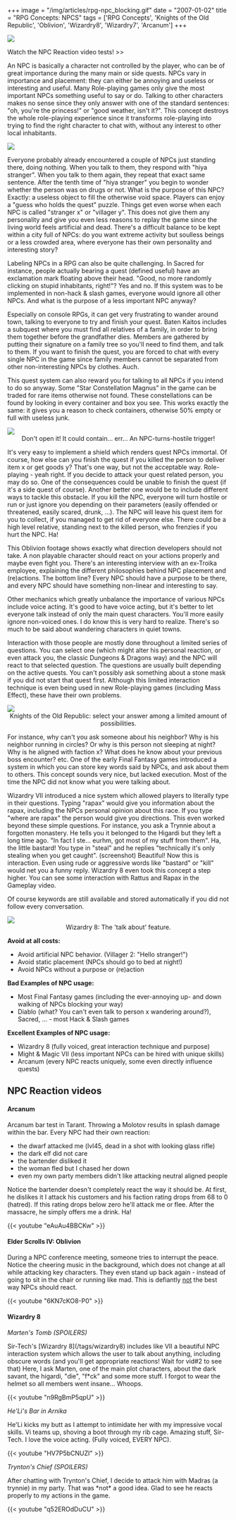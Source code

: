 +++
image = "/img/articles/rpg-npc_blocking.gif"
date = "2007-01-02"
title = "RPG Concepts: NPCS"
tags = ['RPG Concepts', 'Knights of the Old Republic', 'Oblivion', 'Wizardry8', 'Wizardry7', 'Arcanum']
+++

<img src="/img/articles/RPG.jpg"/>

<a class="internal" data-to="#vids">Watch the NPC Reaction video tests! >></a>

An NPC is basically a character not controlled by the player, who can be of great importance during the many main or side quests. NPCs vary in importance and placement: they can either be annoying and useless or interesting and useful. Many Role-playing games only give the most important NPCs something useful to say or do. Talking to other characters makes no sense since they only answer with one of the standard sentences: "oh, you're the princess!" or "good weather, isn't it?". This concept destroys the whole role-playing experience since it transforms role-playing into trying to find the right character to chat with, without any interest to other local inhabitants.

<img src="/img/articles/rpg-npc_blocking.gif"/>

Everyone probably already encountered a couple of NPCs just standing there, doing nothing. When you talk to them, they respond with "hiya stranger". When you talk to them again, they repeat that exact same sentence. After the tenth time of "hiya stranger" you begin to wonder whether the person was on drugs or not. What is the purpose of this NPC? Exactly: a useless object to fill the otherwise void space. Players can enjoy a "guess who holds the quest" puzzle. Things get even worse when each NPC is called "stranger x" or "villager y". This does not give them any personality and give you even less reasons to replay the game since the living world feels artificial and dead. There's a difficult balance to be kept within a city full of NPCs: do you want extreme activity but soulless beings or a less crowded area, where everyone has their own personality and interesting story?

Labeling NPCs in a RPG can also be quite challenging. In Sacred for instance, people actually bearing a quest (defined useful) have an exclamation mark floating above their head. "Good, no more randomly clicking on stupid inhabitants, right!"? Yes and no. If this system was to be implemented in non-hack & slash games, everyone would ignore all other NPCs. And what is the purpose of a less important NPC anyway?

Especially on console RPGs, it can get very frustrating to wander around town, talking to everyone to try and finish your quest. Baten Kaitos includes a subquest where you must find all relatives of a family, in order to bring them together before the grandfather dies. Members are gathered by putting their signature on a family tree so you'll need to find them, and talk to them. If you want to finish the quest, you are forced to chat with every single NPC in the game since family members cannot be separated from other non-interesting NPCs by clothes. Auch.

This quest system can also reward you for talking to all NPCs if you intend to do so anyway. Some "Star Constellation Magnus" in the game can be traded for rare items otherwise not found. These constellations can be found by looking in every container and box you see. This works exactly the same: it gives you a reason to check containers, otherwise 50% empty or full with useless junk.

<img src="/img/articles/rpg-npc_dontdie.jpg">
<center>Don't open it! It could contain... err... An NPC-turns-hostile trigger!</center>

It's very easy to implement a shield which renders quest NPCs immortal. Of course, how else can you finish the quest if you killed the person to deliver item x or get goods y? That's one way, but not the acceptable way. Role-playing - yeah right. If you decide to attack your quest related person, you may do so. One of the consequences could be unable to finish the quest (if it's a side quest of course). Another better one would be to include different ways to tackle this obstacle. If you kill the NPC, everyone will turn hostile or run or just ignore you depending on their parameters (easily offended or threatened, easily scared, drunk, ...). The NPC will leave his quest item for you to collect, if you managed to get rid of everyone else. There could be a high level relative, standing next to the killed person, who frenzies if you hurt the NPC. Ha!

This Oblivion footage shows exactly what direction developers should not take. A non playable character should react on your actions properly and maybe even fight you. There's an interesting interview with an ex-Troika employee, explaining the different philosophies behind NPC placement and (re)actions. The bottom line? Every NPC should have a purpose to be there, and every NPC should have something non-linear and interesting to say.

Other mechanics which greatly unbalance the importance of various NPCs include voice acting. It's good to have voice acting, but it's better to let everyone talk instead of only the main quest characters. You'll more easily ignore non-voiced ones. I do know this is very hard to realize. There's so much to be said about wandering characters in quiet towns.

Interaction with those people are mostly done throughout a limited series of questions. You can select one (which might alter his personal reaction, or even attack you, the classic Dungeons & Dragons way) and the NPC will react to that selected question. The questions are usually built depending on the active quests. You can't possibly ask something about a stone mask if you did not start that quest first. Although this limited interaction technique is even being used in new Role-playing games (including Mass Effect), these have their own problems.

<img src="/img/articles/npc-rpg_kotor.jpg">
<center>Knights of the Old Republic: select your answer among a limited amount of possibilities.</center>

For instance, why can't you ask someone about his neighbor? Why is his neighbor running in circles? Or why is this person not sleeping at night? Why is he aligned with faction x? What does he know about your previous boss encounter? etc. One of the early Final Fantasy games introduced a system in which you can store key words said by NPCs, and ask about them to others. This concept sounds very nice, but lacked execution. Most of the time the NPC did not know what you were talking about.

Wizardry VII introduced a nice system which allowed players to literally type in their questions. Typing "rapax" would give you information about the rapax, including the NPCs personal opinion about this race. If you type "where are rapax" the person would give you directions. This even worked beyond these simple questions. For instance, you ask a Trynnie about a forgotten monastery. He tells you it belonged to the Higardi but they left a long time ago. "In fact I ste... eurhm, got most of my stuff from them". Ha, the little bastard! You type in "steal" and he replies "technically it's only stealing when you get caught". (screenshot) Beautiful! Now this is interaction. Even using rude or aggressive words like "bastard" or "kill" would net you a funny reply. Wizardry 8 even took this concept a step higher. You can see some interaction with Rattus and Rapax in the Gameplay video.

Of course keywords are still available and stored automatically if you did not follow every conversation.

<img src="/img/articles/npc-rpg_wiz8.jpg">
<center>Wizardry 8: The 'talk about' feature.</center>

**Avoid at all costs:**

- Avoid artificial NPC behavior. (Villager 2: "Hello stranger!")
- Avoid static placement (NPCs should go to bed at night!)
- Avoid NPCs without a purpose or (re)action

**Bad Examples of NPC usage:**

- Most Final Fantasy games (including the ever-annoying up- and down walking of NPCs blocking your way)
- Diablo (what? You can't even talk to person x wandering around?), Sacred, ... - most Hack & Slash games

**Excellent Examples of NPC usage:**

- Wizardry 8 (fully voiced, great interaction technique and purpose)
- Might & Magic VII (less important NPCs can be hired with unique skills)
- Arcanum (every NPC reacts uniquely, some even directly influence quests)

<a id="vids"></a>
## NPC Reaction videos

#### Arcanum

<p class='vspace'>Arcanum bar test in Tarant. Throwing a Molotov results in splash damage within the bar. Every NPC had their own reaction:
</p><ul><li>the dwarf attacked me (lvl45, dead in a shot with looking glass rifle)
</li><li>the dark elf did not care
</li><li>the bartender disliked it
</li><li>the woman fled but I chased her down
</li><li>even my own party members didn't like attacking neutral aligned people
</li></ul><p class='vspace'>Notice the bartender doesn't completely react the way it should be. At first, he dislikes it I attack his customers and his faction rating drops from 68 to 0 (hatred). If this rating drops below zero he'll attack me or flee. After the massacre, he simply offers me a drink. Ha!
</p>

{{< youtube "eAuAu4BBCKw" >}}

#### Elder Scrolls IV: Oblivion</strong>

<p class='vspace'>During a NPC conference meeting, someone tries to interrupt the peace. Notice the cheering music in the background, which does not change at all while attacking key characters. They even stand up back again - instead of going to sit in the chair or running like mad. This is defiantly <ins>not</ins> the best way <span class='wikiword'>NPCs</span> should react.
</p>

{{< youtube "6KN7cKO8-P0" >}}

#### Wizardry 8

<div class='vspace'></div><div class='indent'><em>Marten's Tomb (SPOILERS)</em>
</div><p class='vspace'>Sir-Tech's [Wizardry 8](/tags/wizardry8) includes like VII a beautiful NPC interaction system which allows the user to talk about anything, including obscure words (and you'll get appropriate reactions! Wait for vid#2 to see that) Here, I ask Marten, one of the main plot characters, about the dark savant, the higardi, "die", "f*ck" and some more stuff. I forgot to wear the helmet so all members went insane... Whoops.
</p>

{{< youtube "n9RgBmP5qpU" >}}

<div class='vspace'></div><div class='indent'><em>He'Li's Bar in Arnika</em>
</div><p class='vspace'>He'Li kicks my butt as I attempt to intimidate her with my impressive vocal skills. Vi teams up, shoving a boot through my rib cage. Amazing stuff, Sir-Tech. I love the voice acting. (Fully voiced, EVERY NPC).
</p>

{{< youtube "HV7P5bCNUZI" >}}

<div class='vspace'></div><div class='indent'><em>Trynton's Chief (SPOILERS)</em>
</div><p class='vspace'>After chatting with Trynton's Chief, I decide to attack him with Madras (a trynnie) in my party. That was *not* a good idea. Glad to see he reacts properly to my actions in the game.
</p>

{{< youtube "q52EROdDuCU" >}}

